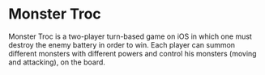 # Monster Troc

Monster Troc is a two-player turn-based game on iOS in which one must destroy the enemy battery in order to win. Each player can summon different monsters with different powers and control his monsters (moving and attacking), on the board.
